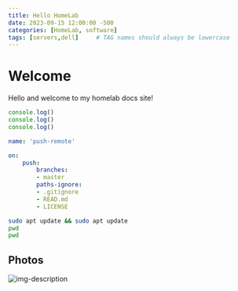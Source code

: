 ```yaml
---
title: Hello HomeLab
date: 2023-09-15 12:00:00 -500
categories: [HomeLab, software]
tags: [servers,dell]     # TAG names should always be lowercase
---
```


# Welcome

Hello and welcome to my homelab docs site!


```javascript
console.log()
console.log()
console.log()
```

```yml
name: 'push-remote'

on:
    push:
        branches:
        - master
        paths-ignore:
        - .gitignore
        - READ.md
        - LICENSE
```

```bash
sudo apt update && sudo apt update
pwd
pwd
```

## Photos

![img-description](https://i.imgur.com/J0PIZYM.jpeg)
